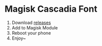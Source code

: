 # Magisk Cascadia Font
1. Download [releases](https://github.com/muink/magisk-cascadia-font/releases)
2. Add to Magisk Module
3. Reboot your phone
4. Enjoy~
